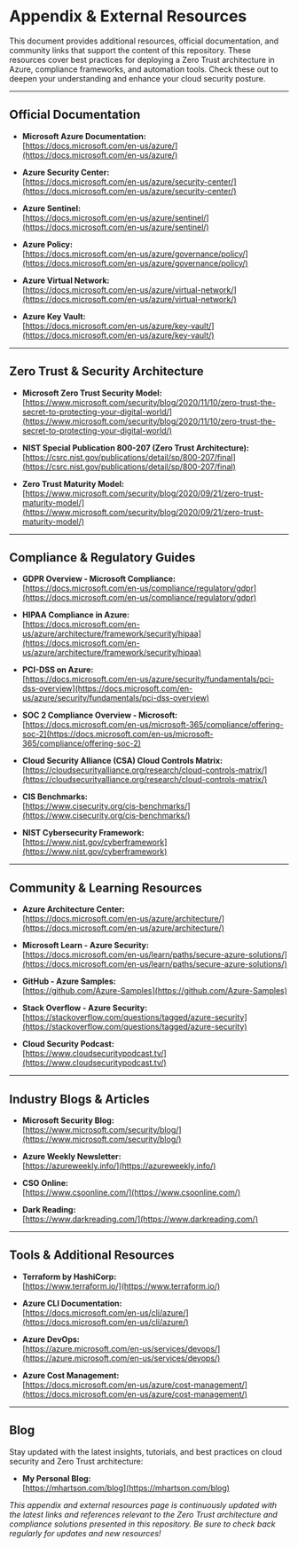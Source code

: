 # Appendix & External Resources

This document provides additional resources, official documentation, and community links that support the content of this repository. These resources cover best practices for deploying a Zero Trust architecture in Azure, compliance frameworks, and automation tools. Check these out to deepen your understanding and enhance your cloud security posture.

---

## Official Documentation

- **Microsoft Azure Documentation:**  
  [https://docs.microsoft.com/en-us/azure/](https://docs.microsoft.com/en-us/azure/)

- **Azure Security Center:**  
  [https://docs.microsoft.com/en-us/azure/security-center/](https://docs.microsoft.com/en-us/azure/security-center/)

- **Azure Sentinel:**  
  [https://docs.microsoft.com/en-us/azure/sentinel/](https://docs.microsoft.com/en-us/azure/sentinel/)

- **Azure Policy:**  
  [https://docs.microsoft.com/en-us/azure/governance/policy/](https://docs.microsoft.com/en-us/azure/governance/policy/)

- **Azure Virtual Network:**  
  [https://docs.microsoft.com/en-us/azure/virtual-network/](https://docs.microsoft.com/en-us/azure/virtual-network/)

- **Azure Key Vault:**  
  [https://docs.microsoft.com/en-us/azure/key-vault/](https://docs.microsoft.com/en-us/azure/key-vault/)

---

## Zero Trust & Security Architecture

- **Microsoft Zero Trust Security Model:**  
  [https://www.microsoft.com/security/blog/2020/11/10/zero-trust-the-secret-to-protecting-your-digital-world/](https://www.microsoft.com/security/blog/2020/11/10/zero-trust-the-secret-to-protecting-your-digital-world/)

- **NIST Special Publication 800-207 (Zero Trust Architecture):**  
  [https://csrc.nist.gov/publications/detail/sp/800-207/final](https://csrc.nist.gov/publications/detail/sp/800-207/final)

- **Zero Trust Maturity Model:**  
  [https://www.microsoft.com/security/blog/2020/09/21/zero-trust-maturity-model/](https://www.microsoft.com/security/blog/2020/09/21/zero-trust-maturity-model/)

---

## Compliance & Regulatory Guides

- **GDPR Overview - Microsoft Compliance:**  
  [https://docs.microsoft.com/en-us/compliance/regulatory/gdpr](https://docs.microsoft.com/en-us/compliance/regulatory/gdpr)

- **HIPAA Compliance in Azure:**  
  [https://docs.microsoft.com/en-us/azure/architecture/framework/security/hipaa](https://docs.microsoft.com/en-us/azure/architecture/framework/security/hipaa)

- **PCI-DSS on Azure:**  
  [https://docs.microsoft.com/en-us/azure/security/fundamentals/pci-dss-overview](https://docs.microsoft.com/en-us/azure/security/fundamentals/pci-dss-overview)

- **SOC 2 Compliance Overview - Microsoft:**  
  [https://docs.microsoft.com/en-us/microsoft-365/compliance/offering-soc-2](https://docs.microsoft.com/en-us/microsoft-365/compliance/offering-soc-2)

- **Cloud Security Alliance (CSA) Cloud Controls Matrix:**  
  [https://cloudsecurityalliance.org/research/cloud-controls-matrix/](https://cloudsecurityalliance.org/research/cloud-controls-matrix/)

- **CIS Benchmarks:**  
  [https://www.cisecurity.org/cis-benchmarks/](https://www.cisecurity.org/cis-benchmarks/)

- **NIST Cybersecurity Framework:**  
  [https://www.nist.gov/cyberframework](https://www.nist.gov/cyberframework)

---

## Community & Learning Resources

- **Azure Architecture Center:**  
  [https://docs.microsoft.com/en-us/azure/architecture/](https://docs.microsoft.com/en-us/azure/architecture/)

- **Microsoft Learn - Azure Security:**  
  [https://docs.microsoft.com/en-us/learn/paths/secure-azure-solutions/](https://docs.microsoft.com/en-us/learn/paths/secure-azure-solutions/)

- **GitHub - Azure Samples:**  
  [https://github.com/Azure-Samples](https://github.com/Azure-Samples)

- **Stack Overflow - Azure Security:**  
  [https://stackoverflow.com/questions/tagged/azure-security](https://stackoverflow.com/questions/tagged/azure-security)

- **Cloud Security Podcast:**  
  [https://www.cloudsecuritypodcast.tv/](https://www.cloudsecuritypodcast.tv/)

---

## Industry Blogs & Articles

- **Microsoft Security Blog:**  
  [https://www.microsoft.com/security/blog/](https://www.microsoft.com/security/blog/)

- **Azure Weekly Newsletter:**  
  [https://azureweekly.info/](https://azureweekly.info/)

- **CSO Online:**  
  [https://www.csoonline.com/](https://www.csoonline.com/)

- **Dark Reading:**  
  [https://www.darkreading.com/](https://www.darkreading.com/)

---

## Tools & Additional Resources

- **Terraform by HashiCorp:**  
  [https://www.terraform.io/](https://www.terraform.io/)

- **Azure CLI Documentation:**  
  [https://docs.microsoft.com/en-us/cli/azure/](https://docs.microsoft.com/en-us/cli/azure/)

- **Azure DevOps:**  
  [https://azure.microsoft.com/en-us/services/devops/](https://azure.microsoft.com/en-us/services/devops/)

- **Azure Cost Management:**  
  [https://docs.microsoft.com/en-us/azure/cost-management/](https://docs.microsoft.com/en-us/azure/cost-management/)

---


## Blog

Stay updated with the latest insights, tutorials, and best practices on cloud security and Zero Trust architecture:

- **My Personal Blog:**  
  [https://mhartson.com/blog](https://mhartson.com/blog)


*This appendix and external resources page is continuously updated with the latest links and references relevant to the Zero Trust architecture and compliance solutions presented in this repository. Be sure to check back regularly for updates and new resources!*
